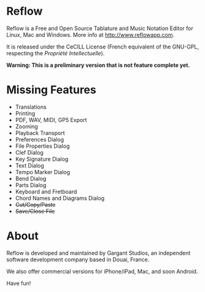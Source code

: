 Reflow
======

Reflow is a Free and Open Source Tablature and Music Notation Editor for Linux, Mac and Windows. More info at http://www.reflowapp.com.

It is released under the CeCILL License (French equivalent of the GNU-GPL, respecting the _Propriété Intellectuelle_).

**Warning: This is a preliminary version that is not feature complete yet.**

Missing Features
====

- Translations
- Printing
- PDF, WAV, MIDI, GP5 Export
- Zooming
- Playback Transport
- Preferences Dialog
- File Properties Dialog
- Clef Dialog
- Key Signature Dialog
- Text Dialog
- Tempo Marker Dialog
- Bend Dialog
- Parts Dialog
- Keyboard and Fretboard
- Chord Names and Diagrams Dialog
- <del>Cut/Copy/Paste</del>
- <del>Save/Close File</del>


About
====

Reflow is developed and maintained by Gargant Studios, an independent software development company based in Douai, France.

We also offer commercial versions for iPhone/iPad, Mac, and soon Android.

Have fun!
